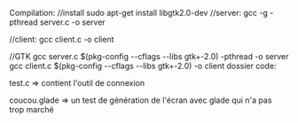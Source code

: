 Compilation:
//install
sudo apt-get install libgtk2.0-dev
//server:
gcc -g -pthread server.c -o server

//client:
gcc client.c -o client

//GTK
gcc server.c $(pkg-config --cflags --libs gtk+-2.0) -pthread -o server
gcc client.c $(pkg-config --cflags --libs gtk+-2.0) -o client
dossier code:

test.c => contient l'outil de connexion

coucou.glade => un test de génération de l'écran avec glade qui n'a pas trop marché


